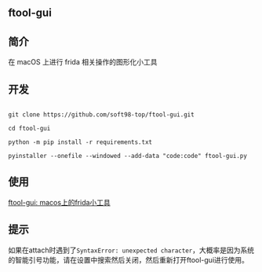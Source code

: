## ftool-gui

## 简介

在 macOS 上进行 frida 相关操作的图形化小工具

## 开发

```

git clone https://github.com/soft98-top/ftool-gui.git

cd ftool-gui

python -m pip install -r requirements.txt

pyinstaller --onefile --windowed --add-data "code:code" ftool-gui.py

```

## 使用

[ftool-gui: macos上的frida小工具](https://www.bilibili.com/video/BV1foHTeYEaW/?share_source=copy_web&vd_source=2d5ecb3cfaa551915a9d017370564488)

## 提示

如果在attach时遇到了`SyntaxError: unexpected character`，大概率是因为系统的智能引号功能，请在设置中搜索然后关闭，然后重新打开ftool-gui进行使用。